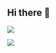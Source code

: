 ## Hi there 👋

![](https://github-readme-stats.vercel.app/api?username=FilippoPaganelli&theme=gruvbox&hide_border=false&include_all_commits=true&count_private=false)
<!-- ![](https://github-readme-streak-stats.herokuapp.com/?user=FilippoPaganelli&theme=dark&hide_border=false)<br/> -->
![](https://github-readme-stats.vercel.app/api/top-langs/?username=FilippoPaganelli&theme=gruvbox&hide_border=false&include_all_commits=true&count_private=true&exclude_repo=FilippoPaganelli.github.io&langs_count=8&layout=compact&hide=HTML,CSS,CMake)
